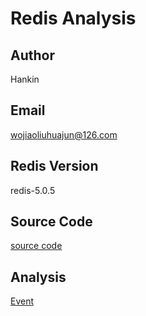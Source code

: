 # Redis Analysis
## Author
   Hankin
## Email
   wojiaoliuhuajun@126.com
## Redis Version
   redis-5.0.5
## Source Code
   [source code](https://github.com/Hankin-Liu/hankin.github.io/blob/master/redis/redis-5.0.5.tar.gz)
## Analysis
   [Event](https://github.com/Hankin-Liu/hankin.github.io/blob/master/redis/Event.md)